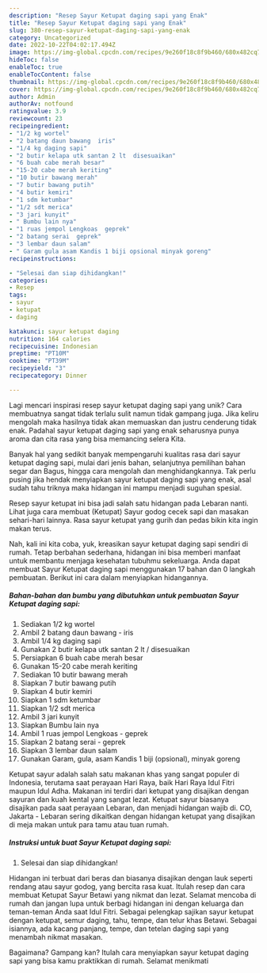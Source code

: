 ```yaml
---
description: "Resep Sayur Ketupat daging sapi yang Enak"
title: "Resep Sayur Ketupat daging sapi yang Enak"
slug: 380-resep-sayur-ketupat-daging-sapi-yang-enak
category: Uncategorized
date: 2022-10-22T04:02:17.494Z
image: https://img-global.cpcdn.com/recipes/9e260f18c8f9b460/680x482cq70/sayur-ketupat-daging-sapi-foto-resep-utama.jpg
hideToc: false
enableToc: true
enableTocContent: false
thumbnail: https://img-global.cpcdn.com/recipes/9e260f18c8f9b460/680x482cq70/sayur-ketupat-daging-sapi-foto-resep-utama.jpg
cover: https://img-global.cpcdn.com/recipes/9e260f18c8f9b460/680x482cq70/sayur-ketupat-daging-sapi-foto-resep-utama.jpg
author: Admin
authorAv: notfound
ratingvalue: 3.9
reviewcount: 23
recipeingredient:
- "1/2 kg wortel"
- "2 batang daun bawang  iris"
- "1/4 kg daging sapi"
- "2 butir kelapa utk santan 2 lt  disesuaikan"
- "6 buah cabe merah besar"
- "15-20 cabe merah keriting"
- "10 butir bawang merah"
- "7 butir bawang putih"
- "4 butir kemiri"
- "1 sdm ketumbar"
- "1/2 sdt merica"
- "3 jari kunyit"
- " Bumbu lain nya"
- "1 ruas jempol Lengkoas  geprek"
- "2 batang serai  geprek"
- "3 lembar daun salam"
- " Garam gula asam Kandis 1 biji opsional minyak goreng"
recipeinstructions:

- "Selesai dan siap dihidangkan!"
categories:
- Resep
tags:
- sayur
- ketupat
- daging

katakunci: sayur ketupat daging 
nutrition: 164 calories
recipecuisine: Indonesian
preptime: "PT10M"
cooktime: "PT39M"
recipeyield: "3"
recipecategory: Dinner

---
```





Lagi mencari inspirasi resep sayur ketupat daging sapi yang unik? Cara membuatnya sangat tidak terlalu sulit namun tidak gampang juga. Jika keliru mengolah maka hasilnya tidak akan memuaskan dan justru cenderung tidak enak. Padahal sayur ketupat daging sapi yang enak seharusnya punya aroma dan cita rasa yang bisa memancing selera Kita.





Banyak hal yang sedikit banyak mempengaruhi kualitas rasa dari sayur ketupat daging sapi, mulai dari jenis bahan, selanjutnya pemilihan bahan segar dan Bagus, hingga cara mengolah dan menghidangkannya. Tak perlu pusing jika hendak menyiapkan sayur ketupat daging sapi yang enak,      asal sudah tahu triknya maka hidangan ini mampu menjadi suguhan spesial.














Resep sayur ketupat ini bisa jadi salah satu hidangan pada Lebaran nanti. Lihat juga cara membuat (Ketupat) Sayur godog cecek sapi dan masakan sehari-hari lainnya. Rasa sayur ketupat yang gurih dan pedas bikin kita ingin makan terus.






Nah, kali ini kita coba, yuk, kreasikan sayur ketupat daging sapi sendiri di rumah. Tetap berbahan sederhana, hidangan ini bisa memberi manfaat untuk membantu menjaga kesehatan tubuhmu sekeluarga. Anda dapat membuat Sayur Ketupat daging sapi menggunakan 17 bahan dan 0 langkah pembuatan. Berikut ini cara dalam menyiapkan hidangannya.

<!--inarticleads1-->

##### Bahan-bahan dan bumbu yang dibutuhkan untuk pembuatan Sayur Ketupat daging sapi:

1. Sediakan 1/2 kg wortel
1. Ambil 2 batang daun bawang - iris
1. Ambil 1/4 kg daging sapi
1. Gunakan 2 butir kelapa utk santan 2 lt / disesuaikan
1. Persiapkan 6 buah cabe merah besar
1. Gunakan 15-20 cabe merah keriting
1. Sediakan 10 butir bawang merah
1. Siapkan 7 butir bawang putih
1. Siapkan 4 butir kemiri
1. Siapkan 1 sdm ketumbar
1. Siapkan 1/2 sdt merica
1. Ambil 3 jari kunyit
1. Siapkan  Bumbu lain nya
1. Ambil 1 ruas jempol Lengkoas - geprek
1. Siapkan 2 batang serai - geprek
1. Siapkan 3 lembar daun salam
1. Gunakan  Garam, gula, asam Kandis 1 biji (opsional), minyak goreng


Ketupat sayur adalah salah satu makanan khas yang sangat populer di Indonesia, terutama saat perayaan Hari Raya, baik Hari Raya Idul Fitri maupun Idul Adha. Makanan ini terdiri dari ketupat yang disajikan dengan sayuran dan kuah kental yang sangat lezat. Ketupat sayur biasanya disajikan pada saat perayaan Lebaran, dan menjadi hidangan wajib di. CO, Jakarta - Lebaran sering dikaitkan dengan hidangan ketupat yang disajikan di meja makan untuk para tamu atau tuan rumah. 

<!--inarticleads2-->

##### Instruksi untuk buat Sayur Ketupat daging sapi:


1. Selesai dan siap dihidangkan!

Hidangan ini terbuat dari beras dan biasanya disajikan dengan lauk seperti rendang atau sayur godog, yang bercita rasa kuat. Itulah resep dan cara membuat Ketupat Sayur Betawi yang nikmat dan lezat. Selamat mencoba di rumah dan jangan lupa untuk berbagi hidangan ini dengan keluarga dan teman-teman Anda saat Idul Fitri. Sebagai pelengkap sajikan sayur ketupat dengan ketupat, semur daging, tahu, tempe, dan telur khas Betawi. Sebagai isiannya, ada kacang panjang, tempe, dan tetelan daging sapi yang menambah nikmat masakan. 

Bagaimana? Gampang kan? Itulah cara menyiapkan sayur ketupat daging sapi yang bisa kamu praktikkan di rumah. Selamat menikmati
